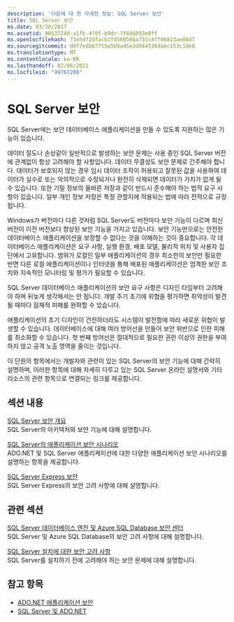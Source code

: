 ```yaml
---
description: '다음에 대 한 자세한 정보: SQL Server 보안'
title: SQL Server 보안
ms.date: 03/30/2017
ms.assetid: 9053724d-a1fb-4f0f-b9dc-7f6dd893e8ff
ms.openlocfilehash: 73e5d72dfacb1f856056ba733c4ff06823ae08d7
ms.sourcegitcommit: ddf7edb67715a5b9a45e3dd44536dabc153c1de0
ms.translationtype: MT
ms.contentlocale: ko-KR
ms.lasthandoff: 02/06/2021
ms.locfileid: "99767208"
---
```

# <a name="sql-server-security"></a>SQL Server 보안

SQL Server에는 보안 데이터베이스 애플리케이션을 만들 수 있도록 지원하는 많은 기능이 있습니다.  
  
 데이터 절도나 손상같이 일반적으로 발생하는 보안 문제는 사용 중인 SQL Server 버전에 관계없이 항상 고려해야 할 사항입니다. 데이터 무결성도 보안 문제로 간주해야 합니다. 데이터가 보호되지 않는 경우 임시 데이터 조작이 허용되고 잘못된 값을 사용하여 데이터가 실수로 또는 악의적으로 수정되거나 완전히 삭제되면 데이터가 가치가 없게 될 수 있습니다. 또한 기밀 정보의 올바른 저장과 같이 반드시 준수해야 하는 법적 요구 사항이 있습니다. 일부 개인 정보 저장은 특정 관할지에 적용되는 법에 따라 전적으로 규정됩니다.  
  
 Windows가 버전마다 다른 것처럼 SQL Server도 버전마다 보안 기능이 다르며 최신 버전이 이전 버전보다 향상된 보안 기능을 가지고 있습니다. 보안 기능만으로는 안전한 데이터베이스 애플리케이션을 보장할 수 없다는 것을 이해하는 것이 중요합니다. 각 데이터베이스 애플리케이션은 요구 사항, 실행 환경, 배포 모델, 물리적 위치 및 사용자 집단에서 고유합니다. 범위가 로컬인 일부 애플리케이션의 경우 최소한의 보안만 필요한 반면 다른 로컬 애플리케이션이나 인터넷을 통해 배포된 애플리케이션은 엄격한 보안 조치와 지속적인 모니터링 및 평가가 필요할 수 있습니다.  
  
 SQL Server 데이터베이스 애플리케이션의 보안 요구 사항은 디자인 타임부터 고려해야 하며 뒤늦게 생각해서는 안 됩니다. 개발 주기 초기에 위협을 평가하면 취약성이 발견될 때마다 잠재적 피해를 완화할 수 있습니다.  
  
 애플리케이션의 초기 디자인이 건전하더라도 시스템이 발전함에 따라 새로운 위협이 발생할 수 있습니다. 데이터베이스에 대해 여러 방어선을 만들어 보안 위반으로 인한 피해를 최소화할 수 있습니다. 첫 번째 방어선은 절대적으로 필요한 권한 이상의 권한을 부여하지 않고 공격 노출 영역을 줄이는 것입니다.  
  
 이 단원의 항목에서는 개발자와 관련이 있는 SQL Server의 보안 기능에 대해 간략히 설명하며, 이러한 항목에 대해 자세히 다루고 있는 SQL Server 온라인 설명서와 기타 리소스의 관련 항목으로 연결되는 링크를 제공합니다.  
  
## <a name="in-this-section"></a>섹션 내용  

 [SQL Server 보안 개요](overview-of-sql-server-security.md)  
 SQL Server의 아키텍처와 보안 기능에 대해 설명합니다.  
  
 [SQL Server의 애플리케이션 보안 시나리오](application-security-scenarios-in-sql-server.md)  
 ADO.NET 및 SQL Server 애플리케이션에 대한 다양한 애플리케이션 보안 시나리오를 설명하는 항목을 제공합니다.  
  
 [SQL Server Express 보안](sql-server-express-security.md)  
 SQL Server Express의 보안 고려 사항에 대해 설명합니다.  
  
## <a name="related-sections"></a>관련 섹션  

[SQL Server 데이터베이스 엔진 및 Azure SQL Database 보안 센터](/sql/relational-databases/security/security-center-for-sql-server-database-engine-and-azure-sql-database)  
SQL Server 및 Azure SQL Database의 보안 고려 사항에 대해 설명합니다.

[SQL Server 설치에 대한 보안 고려 사항](/sql/sql-server/install/security-considerations-for-a-sql-server-installation)  
SQL Server를 설치하기 전에 고려해야 하는 보안 문제에 대해 설명합니다.

## <a name="see-also"></a>참고 항목

- [ADO.NET 애플리케이션 보안](../securing-ado-net-applications.md)
- [SQL Server 및 ADO.NET](index.md)
